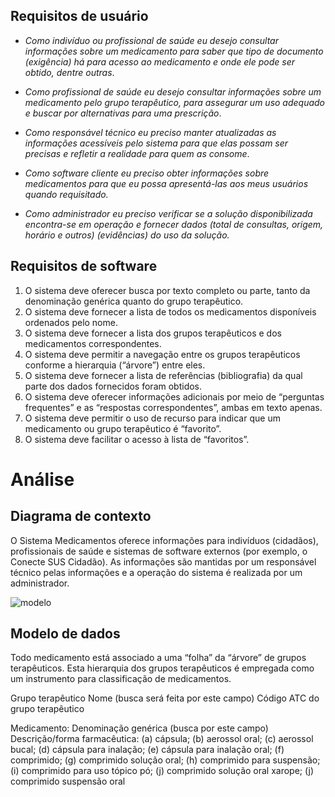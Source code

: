 ## Requisitos de usuário

- _Como indivíduo ou profissional de saúde eu desejo consultar informações sobre um medicamento para saber que tipo de documento (exigência) há para acesso ao medicamento e onde ele pode ser obtido, dentre outras_.

- _Como profissional de saúde eu desejo consultar informações sobre um medicamento pelo grupo terapêutico, para assegurar um uso adequado e buscar por alternativas para uma prescrição_.

- _Como responsável técnico eu preciso manter atualizadas as informações acessíveis pelo sistema para que elas possam ser precisas e refletir a realidade para quem as consome_.

- _Como software cliente eu preciso obter informações sobre medicamentos para que eu possa apresentá-las aos meus usuários quando requisitado._

- _Como administrador eu preciso verificar se a solução disponibilizada encontra-se em operação e fornecer dados (total de consultas, origem, horário e outros) (evidências) do uso da solução._


## Requisitos de software

1. O sistema deve oferecer busca por texto completo ou parte, tanto da denominação genérica quanto do grupo terapêutico. 
1. O sistema deve fornecer a lista de todos os medicamentos disponíveis ordenados pelo nome.
1. O sistema deve fornecer a lista dos grupos terapêuticos e dos medicamentos correspondentes. 
1. O sistema deve permitir a navegação entre os grupos terapêuticos conforme a hierarquia (“árvore”) entre eles.
1. O sistema deve fornecer a lista de referências (bibliografia) da qual parte dos dados fornecidos foram obtidos.
1. O sistema deve oferecer informações adicionais por meio de “perguntas frequentes” e as “respostas correspondentes”, ambas em texto apenas. 
1. O sistema deve permitir o uso de recurso para indicar que um medicamento ou grupo terapêutico é “favorito”.
1. O sistema deve facilitar o acesso à lista de “favoritos”.


# Análise

## Diagrama de contexto

O Sistema Medicamentos oferece informações para indivíduos (cidadãos),
profissionais de saúde e sistemas de software externos (por exemplo, o Conecte SUS Cidadão). As informações são mantidas
por um responsável técnico pelas informações e a operação do sistema é realizada
por um administrador.

![modelo](http://www.plantuml.com/plantuml/proxy?cache=no&src=https://raw.githubusercontent.com/kyriosdata/medicamentos/master/UML/contexto.puml)

## Modelo de dados

Todo medicamento está associado a uma “folha” da “árvore” de grupos terapêuticos. Esta hierarquia dos grupos terapêuticos é empregada
como um instrumento para classificação de medicamentos. 

Grupo terapêutico
Nome (busca será feita por este campo)
Código ATC do grupo terapêutico

Medicamento: 
Denominação genérica (busca por este campo)
Descrição/forma farmacêutica: (a) cápsula; (b) aerossol oral; (c) aerossol bucal; (d) cápsula para inalação; (e) cápsula para inalação oral; (f) comprimido; (g) comprimido solução oral; (h) comprimido para suspensão; (i) comprimido para uso tópico pó; (j) comprimido solução oral xarope; (j) comprimido suspensão oral
